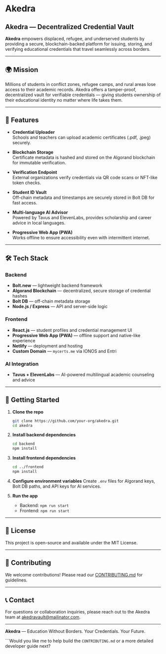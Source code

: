 # Akedra

## Akedra — Decentralized Credential Vault

**Akedra** empowers displaced, refugee, and underserved students by providing a secure, blockchain-backed platform for issuing, storing, and verifying educational credentials that travel seamlessly across borders.

---

## 🌍 Mission

Millions of students in conflict zones, refugee camps, and rural areas lose access to their academic records. Akedra offers a tamper-proof, decentralized vault for verifiable credentials — giving students ownership of their educational identity no matter where life takes them.

---

## 🚀 Features

- **Credential Uploader**  
  Schools and teachers can upload academic certificates (.pdf, .jpeg) securely.

- **Blockchain Storage**  
  Certificate metadata is hashed and stored on the Algorand blockchain for immutable verification.

- **Verification Endpoint**  
  External organizations verify credentials via QR code scans or NFT-like token checks.

- **Student ID Vault**  
  Off-chain metadata and timestamps are securely stored in Bolt DB for fast access.

- **Multi-language AI Advisor**  
  Powered by Tavus and ElevenLabs, provides scholarship and career advice in local languages.

- **Progressive Web App (PWA)**  
  Works offline to ensure accessibility even with intermittent internet.

---

## 🛠️ Tech Stack

### Backend  
- **Bolt.new** — lightweight backend framework  
- **Algorand Blockchain** — decentralized, secure storage of credential hashes  
- **Bolt DB** — off-chain metadata storage  
- **Node.js / Express** — API and server-side logic  

### Frontend  
- **React.js** — student profiles and credential management UI  
- **Progressive Web App (PWA)** — offline support and native-like experience  
- **Netlify** — deployment and hosting  
- **Custom Domain** — `mycerts.me` via IONOS and Entri  

### AI Integration  
- **Tavus + ElevenLabs** — AI-powered multilingual academic counseling and advice  

---

## 🔧 Getting Started

1. **Clone the repo**  
   ```bash
   git clone https://github.com/your-org/akedra.git
   cd akedra
    ````

2. **Install backend dependencies**

   ```bash
   cd backend
   npm install
   ```

3. **Install frontend dependencies**

   ```bash
   cd ../frontend
   npm install
   ```

4. **Configure environment variables**
   Create `.env` files for Algorand keys, Bolt DB paths, and API keys for AI services.

5. **Run the app**

   * Backend: `npm run start`
   * Frontend: `npm run start`

---

## 📜 License

This project is open-source and available under the MIT License.

---

## 🤝 Contributing

We welcome contributions! Please read our [CONTRIBUTING.md](CONTRIBUTING.md) for guidelines.

---

## 📞 Contact

For questions or collaboration inquiries, please reach out to the Akedra team at [akedravault@mailinator.com](mailto:akedravault@mailinator.com).

---

**Akedra** — Education Without Borders.
Your Credentials. Your Future.

```Would you like me to help build the `CONTRIBUTING.md` or a more detailed developer guide next?
```
